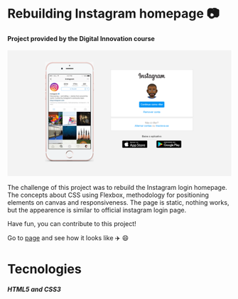 # Rebuilding Instagram homepage :camera:

#### Project provided by the Digital Innovation course



![](Instagram.png)



The challenge of this project was to rebuild the Instagram login homepage. The concepts about CSS using Flexbox, methodology for positioning elements on canvas and responsiveness. The page is static, nothing works, but the appearence is similar to official instagram login page. 

Have fun, you can contribute to this project!

Go to [page](https://rvsriller.github.io/rierInstagram/) and see how it looks like :airplane: :smile:



# Tecnologies

##### HTML5 and CSS3







